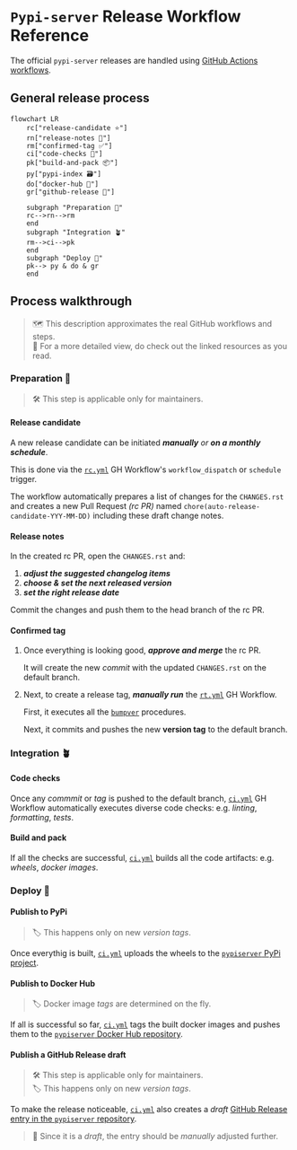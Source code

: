 # `Pypi-server` Release Workflow Reference

The official `pypi-server` releases are handled using
[GitHub Actions workflows](../../../.github/workflows/).

## General release process

```mermaid
flowchart LR
    rc["release-candidate ⭐️"]
    rn["release-notes 📝"]
    rm["confirmed-tag ✅"]
    ci["code-checks 🧪"]
    pk["build-and-pack 📦"]
    py["pypi-index 🗃️"]
    do["docker-hub 🐳"]
    gr["github-release 📣"]

    subgraph "Preparation 🌱"
    rc-->rn-->rm
    end
    subgraph "Integration 🪴"
    rm-->ci-->pk
    end
    subgraph "Deploy 🌳"
    pk--> py & do & gr
    end
```

## Process walkthrough

> 🗺️ This description approximates the real GitHub workflows and steps.  
> 👀 For a more detailed view, do check out the linked resources as you read.

### Preparation 🌱

> 🛠️ This step is applicable only for maintainers.

#### Release candidate

A new release candidate can be initiated ***manually** or **on a monthly schedule***.

This is done via the [`rc.yml`](../../../.github/workflows/rc.yml) GH
Workflow's `workflow_dispatch` or `schedule` trigger.

The workflow automatically prepares a list of changes for the `CHANGES.rst` and
creates a new Pull Request *(rc PR)* named
`chore(auto-release-candidate-YYY-MM-DD)` including these draft change notes.

#### Release notes

In the created rc PR, open the `CHANGES.rst` and:

1. ***adjust the suggested changelog items***
2. ***choose & set the next released version***
3. ***set the right release date***

Commit the changes and push them to the head branch of the rc PR.

#### Confirmed tag

1. Once everything is looking good, ***approve and merge*** the rc PR.

    It will create the new *commit* with the updated `CHANGES.rst`
    on the default branch.

2. Next, to create a release tag, ***manually run*** the
    [`rt.yml`](../../../.github/workflows/rt.yml) GH Workflow.

    First, it executes all the [`bumpver`](../../../bin/README.md) procedures.

    Next, it commits and pushes the new **version tag** to the default branch.

### Integration 🪴

#### Code checks

Once any *commmit* or *tag* is pushed to the default branch,
[`ci.yml`](../../../.github/workflows/ci.yml) GH Workflow automatically
executes diverse code checks: e.g. *linting*, *formatting*, *tests*.

#### Build and pack

If all the checks are successful, [`ci.yml`](../../../.github/workflows/ci.yml)
builds all the code artifacts: e.g. *wheels*, *docker images*.

### Deploy 🌳

#### Publish to PyPi

> 🏷️ This happens only on new *version tags*.

Once everythig is built, [`ci.yml`](../../../.github/workflows/ci.yml) uploads
the wheels to the [`pypiserver` PyPi project](https://pypi.org/project/pypiserver/).

#### Publish to Docker Hub

> 🏷️ Docker image *tags* are determined on the fly.

If all is successful so far, [`ci.yml`](../../../.github/workflows/ci.yml) tags
the built docker images and pushes them to the
[`pypiserver` Docker Hub repository](https://hub.docker.com/r/pypiserver/pypiserver).

#### Publish a GitHub Release draft

> 🛠️ This step is applicable only for maintainers.  
> 🏷️ This happens only on new *version tags*.

To make the release noticeable, [`ci.yml`](../../../.github/workflows/ci.yml)
also creates a *draft*
[GitHub Release entry in the `pypiserver` repository](https://github.com/pypiserver/pypiserver/releases).

> 📝 Since it is a *draft*, the entry should be *manually* adjusted further.
